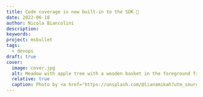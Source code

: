 ```yaml
---
title: Code coverage is now built-in to the SDK 🥳
date: 2022-06-18
author: Nicola Biancolini
description: 
keywords: 
project: msbullet
tags:
  - devops
draft: true
cover:
  image: cover.jpg
  alt: Meadow with apple tree with a wooden basket in the foreground from which a blanket comes out
  relative: true
  caption: Photo by <a href="https://unsplash.com/@lianamikah?utm_source=unsplash&utm_medium=referral&utm_content=creditCopyText">Liana Mikah</a> on <a href="https://unsplash.com/?utm_source=unsplash&utm_medium=referral&utm_content=creditCopyText">Unsplash</a>
---
```


<!-- Good writing 🙂 -->
